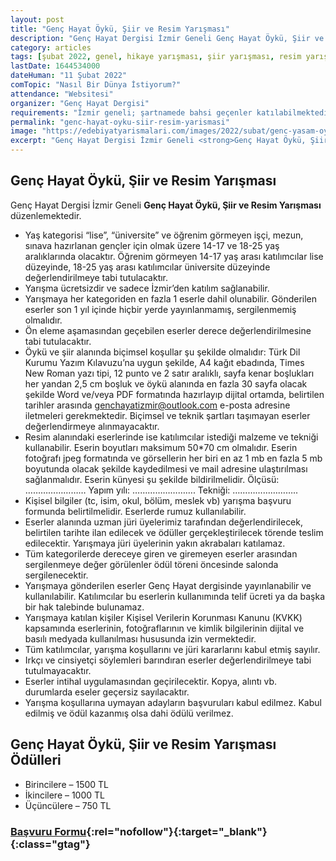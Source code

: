 ```yaml
---
layout: post
title: "Genç Hayat Öykü, Şiir ve Resim Yarışması"
description: "Genç Hayat Dergisi İzmir Geneli Genç Hayat Öykü, Şiir ve Resim Yarışması düzenlemektedir."
category: articles
tags: [şubat 2022, genel, hikaye yarışması, şiir yarışması, resim yarışması, izmir, lise, üniversite]
lastDate: 1644534000
dateHuman: "11 Şubat 2022"
comTopic: "Nasıl Bir Dünya İstiyorum?"
attendance: "Websitesi"
organizer: "Genç Hayat Dergisi"
requirements: "İzmir geneli; şartnamede bahsi geçenler katılabilmektedir."
permalink: "genc-hayat-oyku-siir-resim-yarismasi"
image: "https://edebiyatyarismalari.com/images/2022/subat/genc-yasam-oyku-resim-siir-yarismasi.jpeg"
excerpt: "Genç Hayat Dergisi İzmir Geneli <strong>Genç Hayat Öykü, Şiir ve Resim Yarışması</strong> düzenlemektedir."
---
```


## Genç Hayat Öykü, Şiir ve Resim Yarışması
Genç Hayat Dergisi İzmir Geneli **Genç Hayat Öykü, Şiir ve Resim Yarışması** düzenlemektedir.  

- Yaş kategorisi “lise”, “üniversite” ve öğrenim görmeyen işçi, mezun, sınava hazırlanan gençler için olmak üzere 14-17 ve 18-25 yaş aralıklarında olacaktır. Öğrenim görmeyen 14-17 yaş arası katılımcılar lise düzeyinde, 18-25 yaş arası katılımcılar üniversite düzeyinde değerlendirilmeye tabi tutulacaktır.
- Yarışma ücretsizdir ve sadece İzmir’den katılım sağlanabilir.
- Yarışmaya her kategoriden en fazla 1 eserle dahil olunabilir. Gönderilen eserler son 1 yıl içinde hiçbir yerde yayınlanmamış, sergilenmemiş olmalıdır.
- Ön eleme aşamasından geçebilen eserler derece değerlendirilmesine tabi tutulacaktır.
- Öykü ve şiir alanında biçimsel koşullar şu şekilde olmalıdır: Türk Dil Kurumu Yazım Kılavuzu’na uygun şekilde, A4 kağıt ebadında, Times New Roman yazı tipi, 12 punto ve 2 satır aralıklı, sayfa kenar boşlukları her yandan 2,5 cm boşluk ve öykü alanında en fazla 30 sayfa olacak şekilde Word ve/veya PDF formatında hazırlayıp dijital ortamda, belirtilen tarihler arasında genchayatizmir@outlook.com e-posta adresine iletmeleri gerekmektedir. Biçimsel ve teknik şartları taşımayan eserler değerlendirmeye alınmayacaktır.
- Resim alanındaki eserlerinde ise katılımcılar istediği malzeme ve tekniği kullanabilir. Eserin boyutları maksimum 50*70 cm olmalıdır. Eserin fotoğrafı jpeg formatında ve görsellerin her biri en az 1 mb en fazla 5 mb boyutunda olacak şekilde kaydedilmesi ve mail adresine ulaştırılması sağlanmalıdır.
Eserin künyesi şu şekilde bildirilmelidir.
Ölçüsü: ……………………
Yapım yılı: …………………….
Tekniği: ……………………..
- Kişisel bilgiler (tc, isim, okul, bölüm, meslek vb) yarışma başvuru formunda belirtilmelidir. Eserlerde rumuz kullanılabilir.
- Eserler alanında uzman jüri üyelerimiz tarafından değerlendirilecek, belirtilen tarihte ilan edilecek ve ödüller gerçekleştirilecek törende teslim edilecektir. Yarışmaya jüri üyelerinin yakın akrabaları katılamaz.
- Tüm kategorilerde dereceye giren ve giremeyen eserler arasından sergilenmeye değer görülenler ödül töreni öncesinde salonda sergilenecektir.
- Yarışmaya gönderilen eserler Genç Hayat dergisinde yayınlanabilir ve kullanılabilir. Katılımcılar bu eserlerin kullanımında telif ücreti ya da başka bir hak talebinde bulunamaz.
- Yarışmaya katılan kişiler Kişisel Verilerin Korunması Kanunu (KVKK) kapsamında eserlerinin, fotoğraflarının ve kimlik bilgilerinin dijital ve basılı medyada kullanılması hususunda izin vermektedir.
- Tüm katılımcılar, yarışma koşullarını ve jüri kararlarını kabul etmiş sayılır.
- Irkçı ve cinsiyetçi söylemleri barındıran eserler değerlendirilmeye tabi tutulmayacaktır.
- Eserler intihal uygulamasından geçirilecektir. Kopya, alıntı vb. durumlarda eseler geçersiz sayılacaktır.
- Yarışma koşullarına uymayan adayların başvuruları kabul edilmez. Kabul edilmiş ve ödül kazanmış olsa dahi ödülü verilmez.

## Genç Hayat Öykü, Şiir ve Resim Yarışması Ödülleri
- Birincilere – 1500 TL
- İkincilere – 1000 TL
- Üçüncülere – 750 TL

### [Başvuru Formu](https://genchayatyarismasi.com/#Contact){:rel="nofollow"}{:target="_blank"}{:class="gtag"}